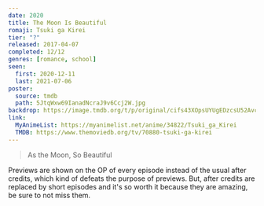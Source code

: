```yaml
---
date: 2020
title: The Moon Is Beautiful
romaji: Tsuki ga Kirei
tier: "?"
released: 2017-04-07
completed: 12/12
genres: [romance, school]
seen:
  first: 2020-12-11
  last: 2021-07-06
poster:
  source: tmdb
  path: 5JtqWxw69IanadNcraJ9v6Ccj2W.jpg
backdrop: https://image.tmdb.org/t/p/original/cifs43XOpsUYUgEDzcsU52AvcaP.jpg
link:
  MyAnimeList: https://myanimelist.net/anime/34822/Tsuki_ga_Kirei
  TMDB: https://www.themoviedb.org/tv/70880-tsuki-ga-kirei
---
```


> As the Moon, So Beautiful

Previews are shown on the OP of every episode instead of the usual after credits, which kind of defeats the purpose of previews. But, after credits are replaced by short episodes and it's so worth it because they are amazing, be sure to not miss them.
